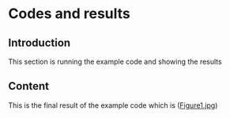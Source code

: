 # Codes and results

## Introduction
This section is running the example code and showing the results

## Content
This is the final result of the example code which is ([Figure1.jpg](https://github.com/haoli123456/Project-SLAM/blob/fd7610ca7d10a39cd8e429ac56ab988a51270ad1/Figure1.jpg))
